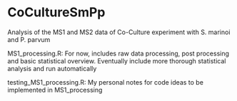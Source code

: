 # CoCultureSmPp
Analysis of the MS1 and MS2 data of Co-Culture experiment with S. marinoi and P. parvum


MS1_processing.R: 
For now, includes raw data processing, post processing and basic statistical overview.
Eventually include more thorough statistical analysis and run automatically



testing_MS1_processing.R: 
My personal notes for code ideas to be implemented in MS1_processing
